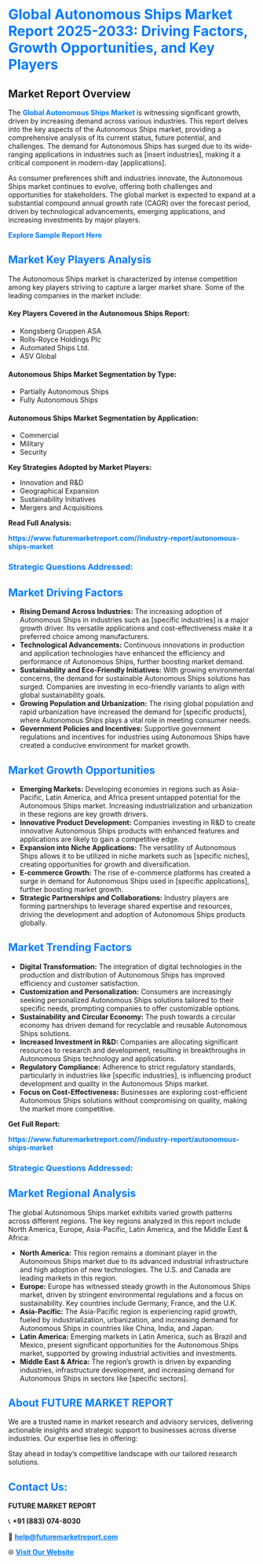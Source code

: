 <h1 style="color: #007BFF;">Global Autonomous Ships Market Report 2025-2033: Driving Factors, Growth Opportunities, and Key Players</h1>

<section id="overview">
<h2>Market Report Overview</h2>
<p>The <a href="https://www.futuremarketreport.com//industry-report/autonomous-ships-market" style="color: #007BFF; text-decoration: none;"><strong>Global Autonomous Ships Market</strong></a> is witnessing significant growth, driven by increasing demand across various industries. This report delves into the key aspects of the Autonomous Ships market, providing a comprehensive analysis of its current status, future potential, and challenges. The demand for Autonomous Ships has surged due to its wide-ranging applications in industries such as [insert industries], making it a critical component in modern-day [applications].</p>
<p>As consumer preferences shift and industries innovate, the Autonomous Ships market continues to evolve, offering both challenges and opportunities for stakeholders. The global market is expected to expand at a substantial compound annual growth rate (CAGR) over the forecast period, driven by technological advancements, emerging applications, and increasing investments by major players.</p>
</section>

<section id="overview">
<p><a href="https://www.futuremarketreport.com//request-sample/reportId=91717" style="color: #007BFF; text-decoration: none;"><strong>Explore Sample Report Here</strong></a></p>
</section>

<section id="key-players">
<h2 style="color: #007BFF;">Market Key Players Analysis</h2>
<p>The Autonomous Ships market is characterized by intense competition among key players striving to capture a larger market share. Some of the leading companies in the market include:</p>
<h4>Key Players Covered in the Autonomous Ships Report:</h4>
<ul><li>Kongsberg Gruppen ASA</li><li>Rolls-Royce Holdings Plc</li><li>Automated Ships Ltd.</li><li>ASV Global</li></ul>
<h4>Autonomous Ships Market Segmentation by Type:</h4>
<ul><li>Partially Autonomous Ships</li><li>Fully Autonomous Ships</li></ul>

<h4>Autonomous Ships Market Segmentation by Application:</h4>
<ul><li>Commercial</li><li>Military</li><li>Security</li></ul>
<p><strong>Key Strategies Adopted by Market Players:</strong></p>
<ul>
<li>Innovation and R&D</li>
<li>Geographical Expansion</li>
<li>Sustainability Initiatives</li>
<li>Mergers and Acquisitions</li>
</ul>
</section>

<section>
<p><strong>Read Full Analysis: </strong></p><a href="https://www.futuremarketreport.com//industry-report/autonomous-ships-market" style="color: #007BFF; text-decoration: none;"><strong>https://www.futuremarketreport.com//industry-report/autonomous-ships-market</strong></a>
<h3 style="color: #007BFF;">Strategic Questions Addressed:</h3>
</section>

<section id="driving-factors">
<h2 style="color: #007BFF;">Market Driving Factors</h2>
<ul>
<li><strong>Rising Demand Across Industries:</strong> The increasing adoption of Autonomous Ships in industries such as [specific industries] is a major growth driver. Its versatile applications and cost-effectiveness make it a preferred choice among manufacturers.</li>
<li><strong>Technological Advancements:</strong> Continuous innovations in production and application technologies have enhanced the efficiency and performance of Autonomous Ships, further boosting market demand.</li>
<li><strong>Sustainability and Eco-Friendly Initiatives:</strong> With growing environmental concerns, the demand for sustainable Autonomous Ships solutions has surged. Companies are investing in eco-friendly variants to align with global sustainability goals.</li>
<li><strong>Growing Population and Urbanization:</strong> The rising global population and rapid urbanization have increased the demand for [specific products], where Autonomous Ships plays a vital role in meeting consumer needs.</li>
<li><strong>Government Policies and Incentives:</strong> Supportive government regulations and incentives for industries using Autonomous Ships have created a conducive environment for market growth.</li>
</ul>
</section>

<section id="growth-opportunities">
<h2 style="color: #007BFF;">Market Growth Opportunities</h2>
<ul>
<li><strong>Emerging Markets:</strong> Developing economies in regions such as Asia-Pacific, Latin America, and Africa present untapped potential for the Autonomous Ships market. Increasing industrialization and urbanization in these regions are key growth drivers.</li>
<li><strong>Innovative Product Development:</strong> Companies investing in R&D to create innovative Autonomous Ships products with enhanced features and applications are likely to gain a competitive edge.</li>
<li><strong>Expansion into Niche Applications:</strong> The versatility of Autonomous Ships allows it to be utilized in niche markets such as [specific niches], creating opportunities for growth and diversification.</li>
<li><strong>E-commerce Growth:</strong> The rise of e-commerce platforms has created a surge in demand for Autonomous Ships used in [specific applications], further boosting market growth.</li>
<li><strong>Strategic Partnerships and Collaborations:</strong> Industry players are forming partnerships to leverage shared expertise and resources, driving the development and adoption of Autonomous Ships products globally.</li>
</ul>
</section>

<section id="trending-factors">
<h2 style="color: #007BFF;">Market Trending Factors</h2>
<ul>
<li><strong>Digital Transformation:</strong> The integration of digital technologies in the production and distribution of Autonomous Ships has improved efficiency and customer satisfaction.</li>
<li><strong>Customization and Personalization:</strong> Consumers are increasingly seeking personalized Autonomous Ships solutions tailored to their specific needs, prompting companies to offer customizable options.</li>
<li><strong>Sustainability and Circular Economy:</strong> The push towards a circular economy has driven demand for recyclable and reusable Autonomous Ships solutions.</li>
<li><strong>Increased Investment in R&D:</strong> Companies are allocating significant resources to research and development, resulting in breakthroughs in Autonomous Ships technology and applications.</li>
<li><strong>Regulatory Compliance:</strong> Adherence to strict regulatory standards, particularly in industries like [specific industries], is influencing product development and quality in the Autonomous Ships market.</li>
<li><strong>Focus on Cost-Effectiveness:</strong> Businesses are exploring cost-efficient Autonomous Ships solutions without compromising on quality, making the market more competitive.</li>
</ul>
</section>

<section>
<p><strong>Get Full Report: </strong></p><a href="https://www.futuremarketreport.com//industry-report/autonomous-ships-market" style="color: #007BFF; text-decoration: none;"><strong>https://www.futuremarketreport.com//industry-report/autonomous-ships-market</strong></a>
<h3 style="color: #007BFF;">Strategic Questions Addressed:</h3>
</section>


<section id="regional-analysis">
<h2 style="color: #007BFF;">Market Regional Analysis</h2>
<p>The global Autonomous Ships market exhibits varied growth patterns across different regions. The key regions analyzed in this report include North America, Europe, Asia-Pacific, Latin America, and the Middle East & Africa:</p>
<ul>
<li><strong>North America:</strong> This region remains a dominant player in the Autonomous Ships market due to its advanced industrial infrastructure and high adoption of new technologies. The U.S. and Canada are leading markets in this region.</li>
<li><strong>Europe:</strong> Europe has witnessed steady growth in the Autonomous Ships market, driven by stringent environmental regulations and a focus on sustainability. Key countries include Germany, France, and the U.K.</li>
<li><strong>Asia-Pacific:</strong> The Asia-Pacific region is experiencing rapid growth, fueled by industrialization, urbanization, and increasing demand for Autonomous Ships in countries like China, India, and Japan.</li>
<li><strong>Latin America:</strong> Emerging markets in Latin America, such as Brazil and Mexico, present significant opportunities for the Autonomous Ships market, supported by growing industrial activities and investments.</li>
<li><strong>Middle East & Africa:</strong> The region’s growth is driven by expanding industries, infrastructure development, and increasing demand for Autonomous Ships in sectors like [specific sectors].</li>
</ul>
</section>

<footer>
<h2 style="color: #007BFF;">About FUTURE MARKET REPORT</h2>
<p>We are a trusted name in market research and advisory services, delivering actionable insights and strategic support to businesses across diverse industries. Our expertise lies in offering:</p>

<p>Stay ahead in today’s competitive landscape with our tailored research solutions.</p>

<h2 style="color: #007BFF;">Contact Us:</h2>
<p><strong>FUTURE MARKET REPORT</strong></p>
<p>📞 <strong>+91 (883) 074-8030</strong></p>
<p>📧 <strong><a href="mailto:help@futuremarketreport.com" style="color: #007BFF;">help@futuremarketreport.com</a></strong></p>
<p>🌐 <strong><a href="https://www.futuremarketreport.com/" style="color: #007BFF;">Visit Our Website</a></strong></p>
</footer>